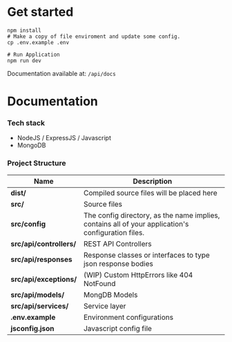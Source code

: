 # Get started

```ssh
npm install
# Make a copy of file enviroment and update some config.
cp .env.example .env

# Run Application
npm run dev
```

Documentation available at: `/api/docs`

# Documentation

### Tech stack

-   NodeJS / ExpressJS / Javascript
-   MongoDB

### Project Structure

| Name                     | Description                                                                                        |
| ------------------------ | -------------------------------------------------------------------------------------------------- |
| **dist/**                | Compiled source files will be placed here                                                          |
| **src/**                 | Source files                                                                                       |
| **src/config**           | The config directory, as the name implies, contains all of your application's configuration files. |
| **src/api/controllers/** | REST API Controllers                                                                               |
| **src/api/responses**    | Response classes or interfaces to type json response bodies                                        |
| **src/api/exceptions/**  | (WIP) Custom HttpErrors like 404 NotFound                                                          |
| **src/api/models/**      | MongDB Models                                                                                      |
| **src/api/services/**    | Service layer                                                                                      |
| **.env.example**         | Environment configurations                                                                         |
| **jsconfig.json**        | Javascript config file                                                                             |
